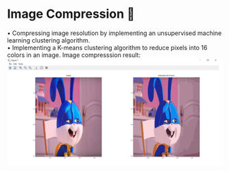# Image Compression :wrench:
•	Compressing image resolution by implementing an unsupervised machine learning clustering algorithm.                                                                        
•	Implementing a K-means clustering algorithm to reduce pixels into 16 colors in an image. 
Image compresssion result: 
![compression sample](https://github.com/Deonatan/ImageCompression-/blob/main/compressed%20image%20sample.png)
